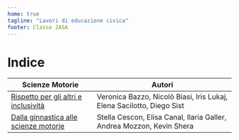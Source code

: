 ```yaml
---
home: true
tagline: "Lavori di educazione civica"
footer: Classe 2ASA
---
```

# Indice

| Scienze Motorie                                                | Autori                                                                |
|----------------------------------------------------------------|-----------------------------------------------------------------------|
| [Rispetto per gli altri e inclusività](rispetto.md)            | Veronica Bazzo, Nicolò Biasi, Iris Lukaj, Elena Sacilotto, Diego Sist |
| [Dalla ginnastica alle scienze motorie](ginnastica.md)         | Stella Cescon, Elisa Canal, Ilaria Galler, Andrea Mozzon, Kevin Shera |
